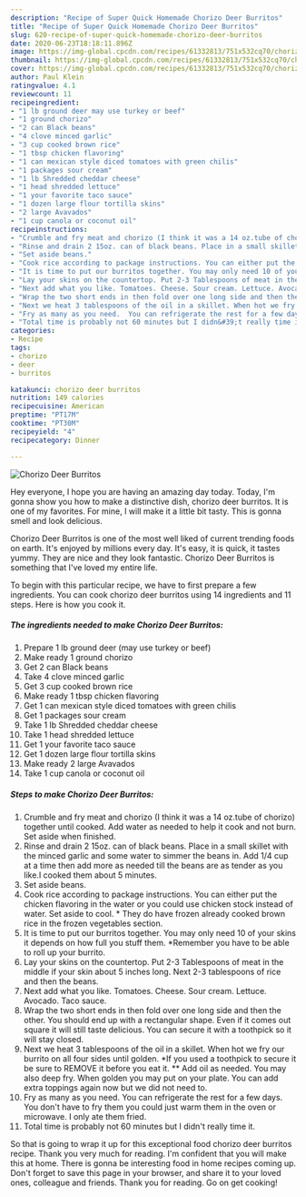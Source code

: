 ```yaml
---
description: "Recipe of Super Quick Homemade Chorizo Deer Burritos"
title: "Recipe of Super Quick Homemade Chorizo Deer Burritos"
slug: 620-recipe-of-super-quick-homemade-chorizo-deer-burritos
date: 2020-06-23T18:18:11.896Z
image: https://img-global.cpcdn.com/recipes/61332813/751x532cq70/chorizo-deer-burritos-recipe-main-photo.jpg
thumbnail: https://img-global.cpcdn.com/recipes/61332813/751x532cq70/chorizo-deer-burritos-recipe-main-photo.jpg
cover: https://img-global.cpcdn.com/recipes/61332813/751x532cq70/chorizo-deer-burritos-recipe-main-photo.jpg
author: Paul Klein
ratingvalue: 4.1
reviewcount: 11
recipeingredient:
- "1 lb ground deer may use turkey or beef"
- "1 ground chorizo"
- "2 can Black beans"
- "4 clove minced garlic"
- "3 cup cooked brown rice"
- "1 tbsp chicken flavoring"
- "1 can mexican style diced tomatoes with green chilis"
- "1 packages sour cream"
- "1 lb Shredded cheddar cheese"
- "1 head shredded lettuce"
- "1 your favorite taco sauce"
- "1 dozen large flour tortilla skins"
- "2 large Avavados"
- "1 cup canola or coconut oil"
recipeinstructions:
- "Crumble and fry meat and chorizo (I think it was a 14 oz.tube of chorizo) together until cooked. Add water as needed to help it cook and not burn. Set aside when finished."
- "Rinse and drain 2 15oz. can of black beans. Place in a small skillet with the minced garlic and some water to simmer the beans in. Add 1/4 cup at a time then add more as needed till the beans are as tender as you like.I cooked them about 5 minutes."
- "Set aside beans."
- "Cook rice according to package instructions. You can either put the chicken flavoring in the water or you could use chicken stock instead of water. Set aside to cool. * They do have frozen already cooked brown rice in the frozen vegetables section."
- "It is time to put our burritos together. You may only need 10 of your skins it depends on how full you stuff them. *Remember you have to be able to roll up your burrito."
- "Lay your skins on the countertop. Put 2-3 Tablespoons of meat in the middle if your skin about 5 inches long. Next 2-3 tablespoons of rice and then the beans."
- "Next add what you like. Tomatoes. Cheese. Sour cream. Lettuce. Avocado. Taco sauce."
- "Wrap the two short ends in then fold over one long side and then the other. You should end up with a rectangular shape. Even if it comes out square it will still taste delicious. You can secure it with a toothpick so it will stay closed."
- "Next we heat 3 tablespoons of the oil in a skillet. When hot we fry our burrito on all four sides until golden.  *If you used a toothpick to secure it be sure to REMOVE it before you eat it. ** Add oil as needed. You may also deep fry. When golden you may put on your plate. You can add extra toppings again now but we did not need to."
- "Fry as many as you need.  You can refrigerate the rest for a few days. You don&#39;t have to fry them you could just warm them in the oven or microwave. I only ate them fried."
- "Total time is probably not 60 minutes but I didn&#39;t really time it."
categories:
- Recipe
tags:
- chorizo
- deer
- burritos

katakunci: chorizo deer burritos 
nutrition: 149 calories
recipecuisine: American
preptime: "PT17M"
cooktime: "PT30M"
recipeyield: "4"
recipecategory: Dinner

---
```



![Chorizo Deer Burritos](https://img-global.cpcdn.com/recipes/61332813/751x532cq70/chorizo-deer-burritos-recipe-main-photo.jpg)

Hey everyone, I hope you are having an amazing day today. Today, I'm gonna show you how to make a distinctive dish, chorizo deer burritos. It is one of my favorites. For mine, I will make it a little bit tasty. This is gonna smell and look delicious.

Chorizo Deer Burritos is one of the most well liked of current trending foods on earth. It's enjoyed by millions every day. It's easy, it is quick, it tastes yummy. They are nice and they look fantastic. Chorizo Deer Burritos is something that I've loved my entire life.




To begin with this particular recipe, we have to first prepare a few ingredients. You can cook chorizo deer burritos using 14 ingredients and 11 steps. Here is how you cook it.

<!--inarticleads1-->

##### The ingredients needed to make Chorizo Deer Burritos:

1. Prepare 1 lb ground deer (may use turkey or beef)
1. Make ready 1 ground chorizo
1. Get 2 can Black beans
1. Take 4 clove minced garlic
1. Get 3 cup cooked brown rice
1. Make ready 1 tbsp chicken flavoring
1. Get 1 can mexican style diced tomatoes with green chilis
1. Get 1 packages sour cream
1. Take 1 lb Shredded cheddar cheese
1. Take 1 head shredded lettuce
1. Get 1 your favorite taco sauce
1. Get 1 dozen large flour tortilla skins
1. Make ready 2 large Avavados
1. Take 1 cup canola or coconut oil




<!--inarticleads2-->

##### Steps to make Chorizo Deer Burritos:

1. Crumble and fry meat and chorizo (I think it was a 14 oz.tube of chorizo) together until cooked. Add water as needed to help it cook and not burn. Set aside when finished.
1. Rinse and drain 2 15oz. can of black beans. Place in a small skillet with the minced garlic and some water to simmer the beans in. Add 1/4 cup at a time then add more as needed till the beans are as tender as you like.I cooked them about 5 minutes.
1. Set aside beans.
1. Cook rice according to package instructions. You can either put the chicken flavoring in the water or you could use chicken stock instead of water. Set aside to cool. * They do have frozen already cooked brown rice in the frozen vegetables section.
1. It is time to put our burritos together. You may only need 10 of your skins it depends on how full you stuff them. *Remember you have to be able to roll up your burrito.
1. Lay your skins on the countertop. Put 2-3 Tablespoons of meat in the middle if your skin about 5 inches long. Next 2-3 tablespoons of rice and then the beans.
1. Next add what you like. Tomatoes. Cheese. Sour cream. Lettuce. Avocado. Taco sauce.
1. Wrap the two short ends in then fold over one long side and then the other. You should end up with a rectangular shape. Even if it comes out square it will still taste delicious. You can secure it with a toothpick so it will stay closed.
1. Next we heat 3 tablespoons of the oil in a skillet. When hot we fry our burrito on all four sides until golden.  *If you used a toothpick to secure it be sure to REMOVE it before you eat it. ** Add oil as needed. You may also deep fry. When golden you may put on your plate. You can add extra toppings again now but we did not need to.
1. Fry as many as you need.  You can refrigerate the rest for a few days. You don&#39;t have to fry them you could just warm them in the oven or microwave. I only ate them fried.
1. Total time is probably not 60 minutes but I didn&#39;t really time it.




So that is going to wrap it up for this exceptional food chorizo deer burritos recipe. Thank you very much for reading. I'm confident that you will make this at home. There is gonna be interesting food in home recipes coming up. Don't forget to save this page in your browser, and share it to your loved ones, colleague and friends. Thank you for reading. Go on get cooking!
